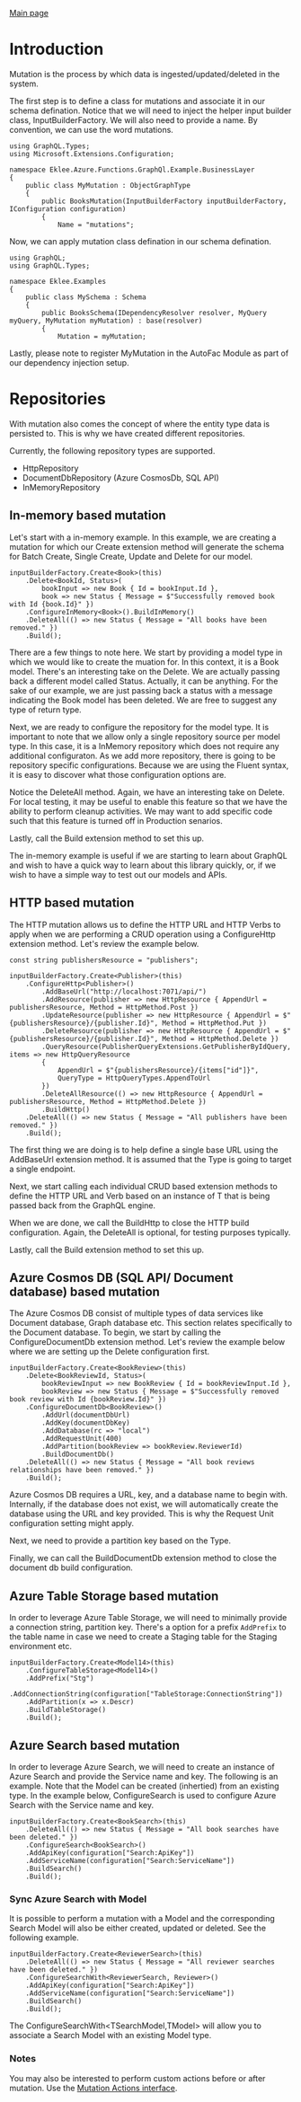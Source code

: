 [Main page](../README.md)

# Introduction

Mutation is the process by which data is ingested/updated/deleted in the system.

The first step is to define a class for mutations and associate it in our schema defination. Notice that we will need to inject the helper input builder class, InputBuilderFactory. We will also need to provide a name. By convention, we can use the word mutations.
```
using GraphQL.Types;
using Microsoft.Extensions.Configuration;

namespace Eklee.Azure.Functions.GraphQl.Example.BusinessLayer
{
	public class MyMutation : ObjectGraphType
	{
		public BooksMutation(InputBuilderFactory inputBuilderFactory, IConfiguration configuration)
		{
			Name = "mutations";
```

Now, we can apply mutation class defination in our schema defination.
```
using GraphQL;
using GraphQL.Types;

namespace Eklee.Examples
{
    public class MySchema : Schema
    {
        public BooksSchema(IDependencyResolver resolver, MyQuery myQuery, MyMutation myMutation) : base(resolver)
        {
            Mutation = myMutation;
```

Lastly, please note to register MyMutation in the AutoFac Module as part of our dependency injection setup.

# Repositories

With mutation also comes the concept of where the entity type data is persisted to. This is why we have created different repositories.

Currently, the following repository types are supported.

- HttpRepository
- DocumentDbRepository (Azure CosmosDb, SQL API)
- InMemoryRepository

## In-memory based mutation

Let's start with a in-memory example. In this example, we are creating a mutation for which our Create<T> extension method will generate the schema for Batch Create, Single Create, Update and Delete for our model.
```
inputBuilderFactory.Create<Book>(this)
	.Delete<BookId, Status>(
		bookInput => new Book { Id = bookInput.Id },
		book => new Status { Message = $"Successfully removed book with Id {book.Id}" })
	.ConfigureInMemory<Book>().BuildInMemory()
	.DeleteAll(() => new Status { Message = "All books have been removed." })
	.Build();
```

There are a few things to note here. We start by providing a model type in which we would like to create the muation for. In this context, it is a Book model. There's an interesting take on the Delete. We are actually passing back a different model called Status. Actually, it can be anything. For the sake of our example, we are just passing back a status with a message indicating the Book model has been deleted. We are free to suggest any type of return type.

Next, we are ready to configure the repository for the model type. It is important to note that we allow only a single repository source per model type. In this case, it is a InMemory repository which does not require any additional configuraton. As we add more repository, there is going to be repository specific configurations. Because we are using the Fluent syntax, it is easy to discover what those configuration options are.

Notice the DeleteAll method. Again, we have an interesting take on Delete. For local testing, it may be useful to enable this feature so that we have the ability to perform cleanup activities. We may want to add specific code such that this feature is turned off in Production senarios.

Lastly, call the Build extension method to set this up. 

The in-memory example is useful if we are starting to learn about GraphQL and wish to have a quick way to learn about this library quickly, or, if we wish to have a simple way to test out our models and APIs.

## HTTP based mutation

The HTTP mutation allows us to define the HTTP URL and HTTP Verbs to apply when we are performing a CRUD operation using a ConfigureHttp<T> extension method. Let's review the example below.
```
const string publishersResource = "publishers";

inputBuilderFactory.Create<Publisher>(this)
	.ConfigureHttp<Publisher>()
		.AddBaseUrl("http://localhost:7071/api/")
		.AddResource(publisher => new HttpResource { AppendUrl = publishersResource, Method = HttpMethod.Post })
		.UpdateResource(publisher => new HttpResource { AppendUrl = $"{publishersResource}/{publisher.Id}", Method = HttpMethod.Put })
		.DeleteResource(publisher => new HttpResource { AppendUrl = $"{publishersResource}/{publisher.Id}", Method = HttpMethod.Delete })
		.QueryResource(PublisherQueryExtensions.GetPublisherByIdQuery, items => new HttpQueryResource
		{
			AppendUrl = $"{publishersResource}/{items["id"]}",
			QueryType = HttpQueryTypes.AppendToUrl
		})
		.DeleteAllResource(() => new HttpResource { AppendUrl = publishersResource, Method = HttpMethod.Delete })
		.BuildHttp()
	.DeleteAll(() => new Status { Message = "All publishers have been removed." })
	.Build();
```

The first thing we are doing is to help define a single base URL using the AddBaseUrl extension method. It is assumed that the Type is going to target a single endpoint. 

Next, we start calling each individual CRUD based extension methods to define the HTTP URL and Verb based on an instance of T that is being passed back from the GraphQL engine.

When we are done, we call the BuildHttp to close the HTTP build configuration. Again, the DeleteAll is optional, for testing purposes typically.

Lastly, call the Build extension method to set this up.

## Azure Cosmos DB (SQL API/ Document database) based mutation

The Azure Cosmos DB consist of multiple types of data services like Document database, Graph database etc. This section relates specifically to the Document database. To begin, we start by calling the ConfigureDocumentDb<T> extension method.  Let's review the example below where we are setting up the Delete configuration first.
```
inputBuilderFactory.Create<BookReview>(this)
	.Delete<BookReviewId, Status>(
		bookReviewInput => new BookReview { Id = bookReviewInput.Id },
		bookReview => new Status { Message = $"Successfully removed book review with Id {bookReview.Id}" })
	.ConfigureDocumentDb<BookReview>()
		.AddUrl(documentDbUrl)
		.AddKey(documentDbKey)
		.AddDatabase(rc => "local")
		.AddRequestUnit(400)
		.AddPartition(bookReview => bookReview.ReviewerId)
		.BuildDocumentDb()
	.DeleteAll(() => new Status { Message = "All book reviews relationships have been removed." })
	.Build();
```

Azure Cosmos DB requires a URL, key, and a database name to begin with. Internally, if the database does not exist, we will automatically create the database using the URL and key provided. This is why the Request Unit configuration setting might apply.

Next, we need to provide a partition key based on the Type. 

Finally, we can call the BuildDocumentDb extension method to close the document db build configuration.

## Azure Table Storage based mutation

In order to leverage Azure Table Storage, we will need to minimally provide a connection string, partition key. There's a option for a prefix ```AddPrefix``` to the table name in case we need to create a Staging table for the Staging environment etc.

```
inputBuilderFactory.Create<Model14>(this)
	.ConfigureTableStorage<Model14>()
	.AddPrefix("Stg")
	.AddConnectionString(configuration["TableStorage:ConnectionString"])
	.AddPartition(x => x.Descr)
	.BuildTableStorage()
	.Build();
```

## Azure Search based mutation

In order to leverage Azure Search, we will need to create an instance of Azure Search and provide the Service name and key. The following is an example. Note that the Model can be created (inhertied) from an existing type. In the example below, ConfigureSearch is used to configure Azure Search with the Service name and key.

```
inputBuilderFactory.Create<BookSearch>(this)
	.DeleteAll(() => new Status { Message = "All book searches have been deleted." })
	.ConfigureSearch<BookSearch>()
	.AddApiKey(configuration["Search:ApiKey"])
	.AddServiceName(configuration["Search:ServiceName"])
	.BuildSearch()
	.Build();
```

### Sync Azure Search with Model

It is possible to perform a mutation with a Model and the corresponding Search Model will also be either created, updated or deleted. See the following example.

```
inputBuilderFactory.Create<ReviewerSearch>(this)
	.DeleteAll(() => new Status { Message = "All reviewer searches have been deleted." })
	.ConfigureSearchWith<ReviewerSearch, Reviewer>()
	.AddApiKey(configuration["Search:ApiKey"])
	.AddServiceName(configuration["Search:ServiceName"])
	.BuildSearch()
	.Build();
```

The ConfigureSearchWith<TSearchModel,TModel> will allow you to associate a Search Model with an existing Model type.

### Notes

You may also be interested to perform custom actions before or after mutation. Use the [Mutation Actions interface](MutationActions.md).